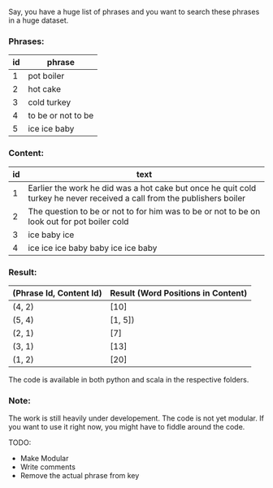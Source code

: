 Say, you have a huge list of phrases and you want to search these phrases in a huge dataset.

### Phrases:

|id   | phrase |
|-----|-------------
|1    |pot boiler|
|2    |hot cake|
|3    |cold turkey|
|4    |to be or not to be|
|5    |ice ice baby|

### Content:

|id  | text     |
|----|-----------------------------------------------------------------------------------------|
|1   |Earlier the work he did was a hot cake but once he quit cold turkey he never received a call from the publishers boiler|
|2   |The question to be or not to for him was to be or not to be on look out for pot boiler cold|
|3   |ice baby ice|
|4   |ice ice ice baby baby ice ice baby|

### Result:

|(Phrase Id, Content Id) | Result (Word Positions in Content)|
|------------------------|-------------------------|
|(4, 2)                  | [10]                     |
|(5, 4)                  | [1, 5])                 |
|(2, 1)                  | [7]                     |
|(3, 1)                  | [13]                     |
|(1, 2)                  | [20]                     |

The code is available in both python and scala in the respective folders.

### Note:
The work is still heavily under developement. The code is not yet modular. If you want to use it right now, you might have to fiddle around the code.

TODO:
* Make Modular
* Write comments
* Remove the actual phrase from key

